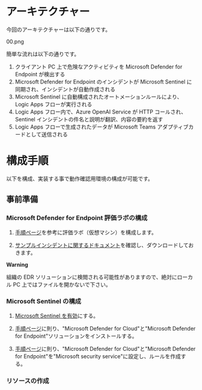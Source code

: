 # アーキテクチャー
今回のアーキテクチャーは以下の通りです。

00.png

簡単な流れは以下の通りです。

1. クライアント PC 上で危険なアクティビティを Microsoft Defender for Endpoint が検出する
1. Microsoft Defender for Endpoint のインシデントが Microsoft Sentinel に同期され、インシデントが自動作成される
1. Microsoft Sentinel に自動構成されたオートメーションルールにより、Logic Apps フローが実行される
1. Logic Apps フロー内で、Azure OpenAI Service が HTTP コールされ、Sentinel インシデントの件名と説明が翻訳、内容の要約を返す
1. Logic Apps フローで生成されたデータが Microsoft Teams アダプティブカードとして送信される

# 構成手順
以下を構成、実装する事で動作確認用環境の構成が可能です。

## 事前準備
### Microsoft Defender for Endpoint 評価ラボの構成
1. [手順ページ](https://learn.microsoft.com/ja-jp/microsoft-365/security/defender-endpoint/evaluation-lab?view=o365-worldwide)を参考に評価ラボ（仮想マシン）を構成します。

1. [サンプルインシデントに関するドキュメント](https://wcddocsprdeus.file.core.windows.net/sevillestaticfiles/AttackSimulationDIYv4_FileAttack.pdf?sv=2022-11-02&se=2023-09-25T13%3A24%3A02Z&sr=f&sp=r&sig=JctGVykFl4EGxSOklvDwL%2FIYc1lSWXlR7dw9G5HzcI0%3D)を確認し、ダウンロードしておきます。

**Warning**

組織の EDR ソリューションに検閲される可能性がありますので、絶対にローカル PC 上ではファイルを開かないで下さい。

### Microsoft Sentinel の構成
1. [Microsoft Sentinel を有効](https://learn.microsoft.com/ja-jp/azure/sentinel/quickstart-onboard#enable-microsoft-sentinel-)にする。

1. [手順ページ](https://learn.microsoft.com/ja-jp/azure/sentinel/quickstart-onboard#install-a-solution-from-the-content-hub)に則り、"Microsoft Defender for Cloud"と"Microsoft Defender for Endpoint"ソリューションをインストールする。

1. [手順ページ](https://learn.microsoft.com/ja-jp/azure/sentinel/create-incidents-from-alerts#using-microsoft-security-incident-creation-analytics-rules)に則り、"Microsoft Defender for Cloud"と"Microsoft Defender for Endpoint"を"Microsoft security service"に設定し、ルールを作成する。

### リソースの作成
